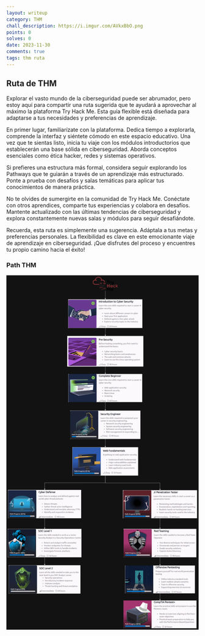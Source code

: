 ```yaml
---
layout: writeup
category: THM
chall_description: https://i.imgur.com/AVkxBbO.png
points: 0
solves: 0
date: 2023-11-30
comments: true
tags: thm ruta
---
```

<h2>Ruta de THM</h2>
<p>Explorar el vasto mundo de la ciberseguridad puede ser abrumador, pero estoy aquí para compartir una ruta sugerida que te ayudará a aprovechar al máximo la plataforma Try Hack Me. Esta guía flexible está diseñada para adaptarse a tus necesidades y preferencias de aprendizaje.</p>
<p>En primer lugar, familiarízate con la plataforma. Dedica tiempo a explorarla, comprende la interfaz y siéntete cómodo en este espacio educativo. Una vez que te sientas listo, inicia tu viaje con los módulos introductorios que establecerán una base sólida en ciberseguridad. Aborda conceptos esenciales como ética hacker, redes y sistemas operativos.</p>
<p>Si prefieres una estructura más formal, considera seguir explorando los Pathways que te guiarán a través de un aprendizaje más estructurado. Ponte a prueba con desafíos y salas temáticas para aplicar tus conocimientos de manera práctica.</p>
<p>No te olvides de sumergirte en la comunidad de Try Hack Me. Conéctate con otros aprendices, comparte tus experiencias y colabora en desafíos. Mantente actualizado con las últimas tendencias de ciberseguridad y explora constantemente nuevas salas y módulos para seguir desafiándote.</p>
<p>Recuerda, esta ruta es simplemente una sugerencia. Adáptala a tus metas y preferencias personales. La flexibilidad es clave en este emocionante viaje de aprendizaje en ciberseguridad. ¡Que disfrutes del proceso y encuentres tu propio camino hacia el éxito!</p>

### Path THM

![Path THM](../../../assets/images/Path%20THM.png)

